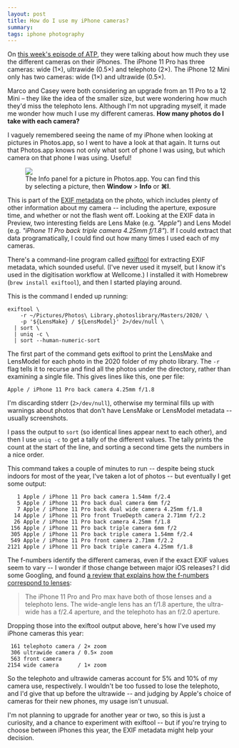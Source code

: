 ```yaml
---
layout: post
title: How do I use my iPhone cameras?
summary:
tags: iphone photography
---
```


On [this week's episode of ATP](https://atp.fm/400), they were talking about how much they use the different cameras on their iPhones.
The iPhone 11 Pro has three cameras: wide (1&times;), ultrawide (0.5&times;) and telephoto (2&times;).
The iPhone 12 Mini only has two cameras: wide (1&times;) and ultrawide (0.5&times;).

Marco and Casey were both considering an upgrade from an 11 Pro to a 12 Mini – they like the idea of the smaller size, but were wondering how much they'd miss the telephoto lens.
Although I'm not upgrading myself, it made me wonder how much I use my different cameras.
**How many photos do I take with each camera?**

I vaguely remembered seeing the name of my iPhone when looking at pictures in Photos.app, so I went to have a look at that again.
It turns out that Photos.app knows not only what sort of phone I was using, but which camera on that phone I was using.
Useful!

<figure style="width: 392px;">
  <img src="/images/2020/exif_metadata_1x.png" srcset="/images/2020/exif_metadata_1x.png 1x, /images/2020/exif_metadata_2x.png 2x">
  <figcaption>
    The Info panel for a picture in Photos.app.
    You can find this by selecting a picture, then <strong>Window</strong> > <strong>Info</strong> or <strong>⌘I</strong>.
  </figcaption>
</figure>

This is part of the [EXIF metadata](https://en.wikipedia.org/wiki/Exif) on the photo, which includes plenty of other information about my camera -- including the aperture, exposure time, and whether or not the flash went off.
Looking at the EXIF data in Preview, two interesting fields are Lens Make (e.g. *"Apple"*) and Lens Model (e.g. *"iPhone 11 Pro back triple camera 4.25mm f/1.8"*).
If I could extract that data programatically, I could find out how many times I used each of my cameras.

There's a command-line program called [exiftool](https://exiftool.org) for extracting EXIF metadata, which sounded useful.
(I've never used it myself, but I know it's used in the digitisation workflow at Wellcome.)
I installed it with Homebrew (`brew install exiftool`), and then I started playing around.

This is the command I ended up running:

```shell
exiftool \
    -r ~/Pictures/Photos\ Library.photoslibrary/Masters/2020/ \
    -p '${LensMake} / ${LensModel}' 2>/dev/null \
  | sort \
  | uniq -c \
  | sort --human-numeric-sort
```

The first part of the command gets exiftool to print the LensMake and LensModel for each photo in the 2020 folder of my photo library.
The `-r` flag tells it to recurse and find all the photos under the directory, rather than examining a single file.
This gives lines like this, one per file:

```
Apple / iPhone 11 Pro back camera 4.25mm f/1.8
```

I'm discarding stderr (`2>/dev/null`), otherwise my terminal fills up with warnings about photos that don't have LensMake or LensModel metadata -- usually screenshots.

I pass the output to `sort` (so identical lines appear next to each other), and then I use `uniq -c` to get a tally of the different values.
The tally prints the count at the start of the line, and sorting a second time gets the numbers in a nice order.

This command takes a couple of minutes to run -- despite being stuck indoors for most of the year, I've taken a lot of photos -- but eventually I get some output:

```
   1 Apple / iPhone 11 Pro back camera 1.54mm f/2.4
   5 Apple / iPhone 11 Pro back dual camera 6mm f/2
   7 Apple / iPhone 11 Pro back dual wide camera 4.25mm f/1.8
  14 Apple / iPhone 11 Pro front TrueDepth camera 2.71mm f/2.2
  26 Apple / iPhone 11 Pro back camera 4.25mm f/1.8
 156 Apple / iPhone 11 Pro back triple camera 6mm f/2
 305 Apple / iPhone 11 Pro back triple camera 1.54mm f/2.4
 549 Apple / iPhone 11 Pro front camera 2.71mm f/2.2
2121 Apple / iPhone 11 Pro back triple camera 4.25mm f/1.8
```

The f-numbers identify the different cameras, even if the exact EXIF values seem to vary -- I wonder if those change between major iOS releases?
I did some Googling, and found [a review that explains how the f-numbers correspond to lenses](https://www.wired.com/review/apple-iphone-11-pro/):

> The iPhone 11 Pro and Pro max have both of those lenses and a telephoto lens. The wide-angle lens has an f/1.8 aperture, the ultra-wide has a f/2.4 aperture, and the telephoto has an f/2.0 aperture.

Dropping those into the exiftool output above, here's how I've used my iPhone cameras this year:

```
 161 telephoto camera / 2× zoom
 306 ultrawide camera / 0.5× zoom
 563 front camera
2154 wide camera      / 1× zoom
```

So the telephoto and ultrawide cameras account for 5% and 10% of my camera use, respectively.
I wouldn't be too fussed to lose the telephoto, and I'd give that up before the ultrawide -- and judging by Apple's choice of cameras for their new phones, my usage isn't unusual.

I'm not planning to upgrade for another year or two, so this is just a curiosity, and a chance to experiment with exiftool -- but if you're trying to choose between iPhones this year, the EXIF metadata might help your decision.
